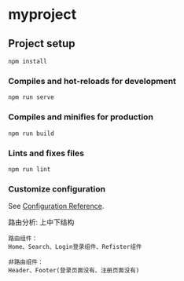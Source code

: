 # myproject

## Project setup
```
npm install
```

### Compiles and hot-reloads for development
```
npm run serve
```

### Compiles and minifies for production
```
npm run build
```

### Lints and fixes files
```
npm run lint
```

### Customize configuration
See [Configuration Reference](https://cli.vuejs.org/config/).

路由分析:
    上中下结构

    路由组件：
    Home、Search、Login登录组件、Refister组件

    非路由组件：
    Header、Footer(登录页面没有、注册页面没有)


